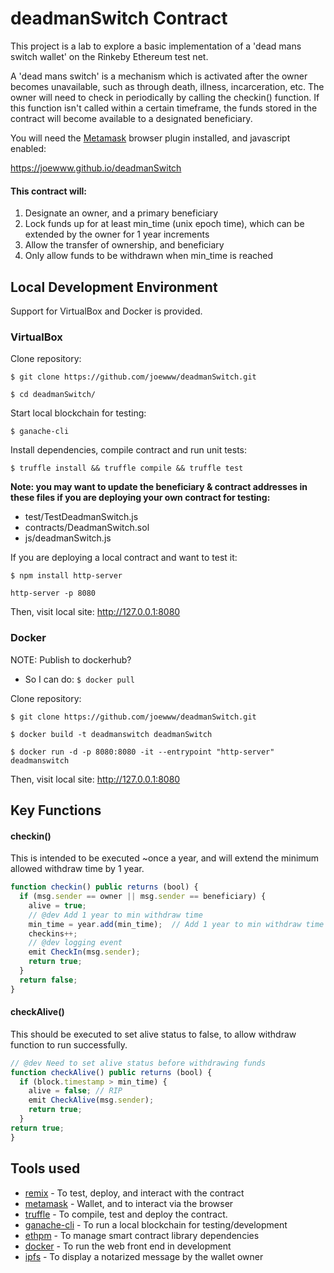 # deadmanSwitch Contract

This project is a lab to explore a basic implementation of a 'dead mans switch wallet' on the Rinkeby Ethereum test net.

A 'dead mans switch' is a mechanism which is activated after the owner becomes unavailable, such as through death, illness, incarceration, etc. The owner will need to check in periodically by calling the checkin() function. If this function isn't called within a certain timeframe, the funds stored in the contract will become available to a designated beneficiary.

You will need the [Metamask](https://metamask.io/) browser plugin installed, and javascript enabled:

https://joewww.github.io/deadmanSwitch


#### This contract will:

1. Designate an owner, and a primary beneficiary
2. Lock funds up for at least min_time (unix epoch time), which can be extended by the owner for 1 year increments
3. Allow the transfer of ownership, and beneficiary
4. Only allow funds to be withdrawn when min_time is reached


## Local Development Environment

Support for VirtualBox and Docker is provided.

### VirtualBox

Clone repository:

`$ git clone https://github.com/joewww/deadmanSwitch.git`

`$ cd deadmanSwitch/`

Start local blockchain for testing:

`$ ganache-cli`

Install dependencies, compile contract and run unit tests:

`$ truffle install && truffle compile && truffle test`

**Note: you may want to update the beneficiary & contract addresses in these files if you are deploying your own contract for testing:**

 - test/TestDeadmanSwitch.js
 - contracts/DeadmanSwitch.sol
 - js/deadmanSwitch.js

If you are deploying a local contract and want to test it:

`$ npm install http-server`

`http-server -p 8080`

Then, visit local site: http://127.0.0.1:8080


### Docker

NOTE: Publish to dockerhub?
 - So I can do: `$ docker pull`

Clone repository:

`$ git clone https://github.com/joewww/deadmanSwitch.git`

`$ docker build -t deadmanswitch deadmanSwitch`

`$ docker run -d -p 8080:8080 -it --entrypoint "http-server" deadmanswitch`

Then, visit local site: http://127.0.0.1:8080


## Key Functions

#### checkin()

This is intended to be executed ~once a year, and will extend the minimum allowed withdraw time by 1 year.

```javascript
function checkin() public returns (bool) {
  if (msg.sender == owner || msg.sender == beneficiary) {
    alive = true;
    // @dev Add 1 year to min withdraw time
    min_time = year.add(min_time);  // Add 1 year to min withdraw time
    checkins++;
    // @dev logging event
    emit CheckIn(msg.sender);
    return true;
  }
  return false;
}
```

#### checkAlive()

This should be executed to set alive status to false, to allow withdraw function to run successfully.

```javascript
// @dev Need to set alive status before withdrawing funds
function checkAlive() public returns (bool) {
  if (block.timestamp > min_time) {
    alive = false; // RIP
    emit CheckAlive(msg.sender);
    return true;
  }
return true;
}
```

## Tools used

* [remix](https://remix.ethereum.org/) - To test, deploy, and interact with the contract
* [metamask](https://metamask.io/) - Wallet, and to interact via the browser
* [truffle](https://truffleframework.com/) - To compile, test and deploy the contract.
* [ganache-cli](https://github.com/trufflesuite/ganache-cli) - To run a local blockchain for testing/development
* [ethpm](https://www.ethpm.com/) - To manage smart contract library dependencies
* [docker](https://www.docker.com) - To run the web front end in development
* [ipfs](https://ipfs.io) - To display a notarized message by the wallet owner
